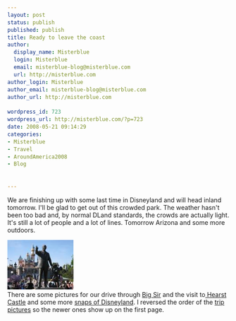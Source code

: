 ```yaml
---
layout: post
status: publish
published: publish
title: Ready to leave the coast
author:
  display_name: Misterblue
  login: Misterblue
  email: misterblue-blog@misterblue.com
  url: http://misterblue.com
author_login: Misterblue
author_email: misterblue-blog@misterblue.com
author_url: http://misterblue.com

wordpress_id: 723
wordpress_url: http://misterblue.com/?p=723
date: 2008-05-21 09:14:29
categories:
- Misterblue
- Travel
- AroundAmerica2008
- Blog


---
```

We are finishing up with some last time in Disneyland and will head inland tomorrow. I'll be glad to get out of this crowded park. The weather hasn't been too bad and, by normal DLand standards, the crowds are actually light. It's still a lot of people and a lot of lines. Tomorrow Arizona and some more outdoors.
<p>
<div class="g2image_float_left"><a href="/images/oldimages/IMG_1439.jpg"><img src="/images/oldimages/thumb/IMG_1439.jpg" class="oldImageThumb"/></a></div>There are some pictures for our drive through <a href="http://pics.misterblue.com/v/20080500-Trip/20080517-BigSir/">Big Sir</a> and the visit to<a href="http://pics.misterblue.com/v/20080500-Trip/20080518-HearstCastle/"> Hearst Castle</a> and some more <a href="http://pics.misterblue.com/v/20080500-Trip/20080520-Disneyland/">snaps of Disneyland</a>.
I reversed the order of the <a href="http://pics.misterblue.com/v/20080500-Trip/">trip pictures</a> so the newer ones show up on the first page.
</p>
